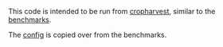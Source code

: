 This code is intended to be run from [cropharvest](https://github.com/nasaharvest/cropharvest), similar to the [benchmarks](https://github.com/nasaharvest/cropharvest/tree/main/benchmarks).

The [config](config.py) is copied over from the benchmarks.
